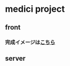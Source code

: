 # medici project  
  
## front  
### 完成イメージは[こちら](http://34.84.132.101:3000/#/artist/1)


## server  
